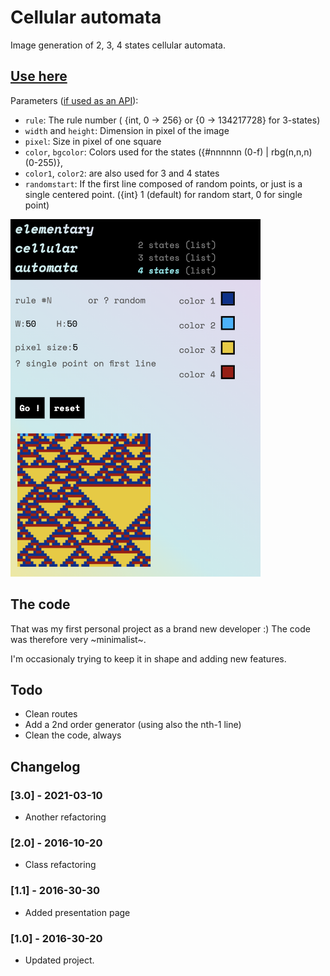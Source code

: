 # Cellular automata

Image generation of 2, 3, 4 states cellular automata.

## [Use here](http://eliseduverdier.fr/cellular_automata/)

Parameters ([if used as an API](http://eliseduverdier.fr/cellular_automata/img/)):
  * `rule`: The rule number ( {int, 0 → 256} or {0 → 134217728} for 3-states)
  * `width` and `height`: Dimension in pixel of the image
  * `pixel`: Size in pixel of one square
  * `color`, `bgcolor`: Colors used for the states ({#nnnnnn (0-f) | rbg(n,n,n) (0-255)},
  * `color1`, `color2`: are also used for 3 and 4 states
  * `randomstart`: If the first line composed of random points, or just is a single centered point. ({int} 1 (default) for random start, 0 for single point)

<img src="screenshots/v3.png" width="400px" title="Generator for the four–states automata">

## The code
That was my first personal project as a brand new developer :) The code was therefore very ~minimalist~.

I'm occasionaly trying to keep it in shape and adding new features.

## Todo
- Clean routes
- Add a 2nd order generator (using also the nth-1 line)
- Clean the code, always

## Changelog
### [3.0] - 2021-03-10
- Another refactoring

### [2.0] - 2016-10-20
- Class refactoring

### [1.1] - 2016-30-30
- Added presentation page

### [1.0] - 2016-30-20
- Updated project.
